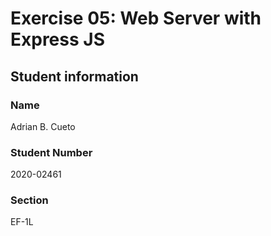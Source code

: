 # Exercise 05: Web Server with Express JS

## Student information

### Name

Adrian B. Cueto

### Student Number

2020-02461

### Section

EF-1L
